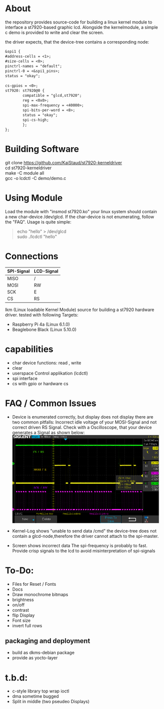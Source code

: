 # About
the repository provides source-code for building a linux kernel module to interface a st7920-based graphic lcd.
Alongside the kernelmodule, a simple c demo is provided to write and clear the screen.

the driver expects, that the device-tree contains a corresponding node:
>  
    &spi1 {
    #address-cells = <1>;
	#size-cells = <0>;   
	pinctrl-names = "default";
    pinctrl-0 = <&spi1_pins>;
    status = "okay";
 	
	cs-gpios = <0>;
    st7920: st7920@0 {
			compatible = "glcd,st7920";
			reg = <0x0>;
			spi-max-frequency = <40000>;
			spi-bits-per-word = <8>;
			status = "okay";
			spi-cs-high;
			};
    };


# Building Software
git clone https://github.com/KaiStaud/st7920-kerneldriver \
cd st7920-kerneldriver \
make -C module all \
gcc -o lcdctl -C demo/demo.c 

# Using Module

Load the module with "insmod st7920.ko"
your linux system should contain a new char-device /dev/glcd.
If the char-device is not enumerating, follow the "FAQ".
Usage is quite simple:

> echo "hello" > /dev/glcd \
sudo ./lcdctl "hello"


# Connections

| SPI-Signal | LCD-Signal 
|------------|------------|
| MISO       | /          | 
| MOSI       | RW         |
| SCK        | E          |
| CS         | RS         |


lkm (Linux loadable Kernel Module) source for building a st7920 hardware driver. 
tested with following Targets:
- Raspberry Pi 4a (Linux 6.1.0)
- Beaglebone Black (Linux 5.10.0)

# capabilities
- char device functions: read , write
- clear
- userspace Control applikation (lcdctl)
- spi interface
- cs with gpio or hardware cs
 
# FAQ / Common Issues
- Device is enumerated correctly, but display does not display
	there are two common pitfalls: Incorrect idle voltage of your MOSI-Signal and not correct driven RS Signal.
	Check with a Oscilloscope, that your device generates a Signal as shown below:
![image info](./SDS00002.png)

- Kernel-Log shows "unable to send data /cmd"
	the device-tree does not contain a glcd-node,therefore the driver cannot attach to the spi-master.

- Screen shows incorrect data
	The spi-frequency is probably to fast. Provide crisp signals to the lcd to avoid misinterpretation of spi-signals

# To-Do:
- Files for Reset / Fonts
- Docs 
- Draw monochrome bitmaps 
- brightness
- on/off
- contrast
- flip Display
- Font size
- invert full rows
## packaging and deployment
- build as dkms-debian package
- provide as yocto-layer

# t.b.d:
- c-style library top wrap ioctl
- dma sometime bugged
- Split in middle (two pseudeo Displays)